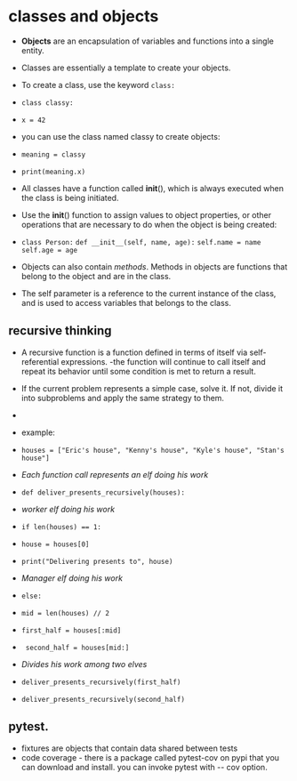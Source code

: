 # classes and objects

- **Objects** are an encapsulation of variables and functions into a single entity.

- Classes are essentially a template to create your objects.

- To create a class, use the keyword `class:`
- `class classy:`
-   `x = 42`
- you can use the class named classy to create objects:
- `meaning = classy`
- `print(meaning.x)`
- All classes have a function called __init__(), which is always executed when the class is being initiated.

- Use the __init__() function to assign values to object properties, or other operations that are necessary to do when the object is being created:
- `class Person:`
    `def __init__(self, name, age):`
        `self.name = name`
        ` self.age = age`

- Objects can also contain *methods*. Methods in objects are functions that belong to the object and are in the class. 

- The self parameter is a reference to the current instance of the class, and is used to access variables that belongs to the class.

## recursive thinking
-  A recursive function is a function defined in terms of itself via self-referential expressions.
-the function will continue to call itself and repeat its behavior until some condition is met to return a result.
- If the current problem represents a simple case, solve it. If not, divide it into subproblems and apply the same strategy to them.
-

 
- example: 
- `houses = ["Eric's house", "Kenny's house", "Kyle's house", "Stan's house"]`

- *Each function call represents an elf doing his work* 
- `def deliver_presents_recursively(houses):`
-    *worker elf doing his work*
-    `if len(houses) == 1:`
-    `house = houses[0]`
-    `print("Delivering presents to", house)`

-    *Manager elf doing his work*
-    `else:`
-   `mid = len(houses) // 2`
-    `first_half = houses[:mid]`
-    ` second_half = houses[mid:]`

-    *Divides his work among two elves*
-    `deliver_presents_recursively(first_half)`
-    `deliver_presents_recursively(second_half)`

## pytest.

- fixtures are objects that contain data shared between tests
- code coverage - there is a package called pytest-cov on pypi that you can download and install. you can invoke pytest with -- cov option.


